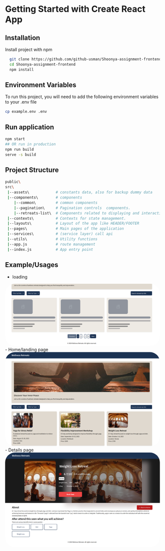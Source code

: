 # Getting Started with Create React App

## Installation

Install project with npm
```bash
  git clone https://github.com/github-usman/Shoonya-assignment-frontend
  cd Shoonya-assignment-frontend
  npm install
```
## Environment Variables

To run this project, you will need to add the following environment variables to your .env file

```bash
cp example.env .env
```
## Run application 
```bash
npm start
## OR run in production
npm run build
serve -s build
```

## Project Structure

```bash
public\
src\
 |--assets\            # constants data, also for backup dummy data 
 |--components\        # components 
    |--common\         # common components
    |--pagination\     # Pagination controls  components.
    |--retreats-list\  # Components related to displaying and interacting with retreats.      
 |--contexts\          # Contexts for state management.
 |--layouts\           # Layout of the app like HEADER/FOOTER
 |--pages\             # Main pages of the application
 |--services\          # (service layer) call api
 |--utils\             # Utility functions
 |--app.js             # route management
 |--index.js           # App entry point

```

## Example/Usages
- loading
<img src="./src/assets/github/loading-skeleton.png" alt="Landing" style="border-radius: 2rem;"/>
- Home/landing page
<img src="./src/assets/github/home.png" alt="home" style="border-radius: 2rem;"/>
- Details page
<img src="./src/assets/github/details.png" alt="details" style="border-radius: 2rem;"/>
    